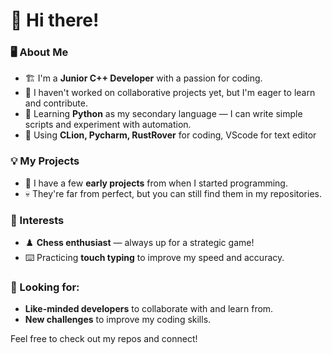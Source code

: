 # 👋 Hi there!

### 🖥️ About Me
- 🏗️ I'm a **Junior C++ Developer** with a passion for coding.
- 🤝 I haven't worked on collaborative projects yet, but I'm eager to learn and contribute.
- 🐍 Learning **Python** as my secondary language — I can write simple scripts and experiment with automation.
- 🏅 Using **CLion, Pycharm, RustRover** for coding, VScode for text editor

### 💡 My Projects
- 🚀 I have a few **early projects** from when I started programming.  
- 💀 They're far from perfect, but you can still find them in my repositories.  

### 🎯 Interests
- ♟️ **Chess enthusiast** — always up for a strategic game!
- ⌨️ Practicing **touch typing** to improve my speed and accuracy.

### 🚀 Looking for:
- **Like-minded developers** to collaborate with and learn from.  
- **New challenges** to improve my coding skills.  

Feel free to check out my repos and connect!
